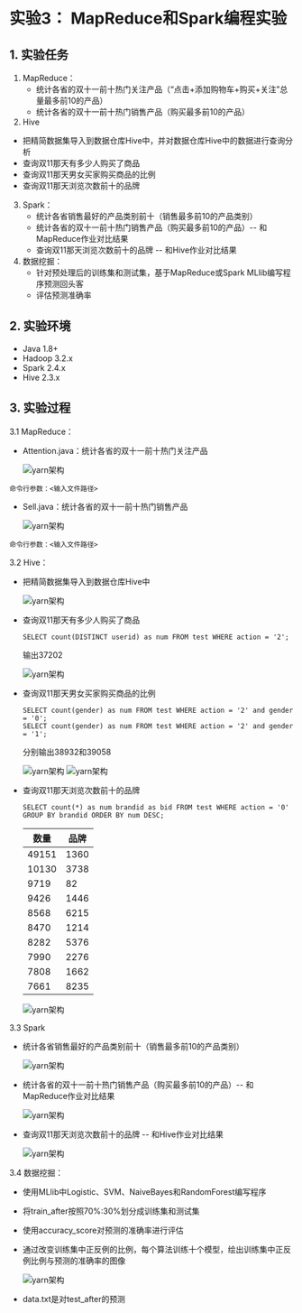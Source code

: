 # 实验3： MapReduce和Spark编程实验
## 1. 实验任务
1. MapReduce：
   - 统计各省的双十一前十热门关注产品（“点击+添加购物车+购买+关注”总量最多前10的产品）
   - 统计各省的双十一前十热门销售产品（购买最多前10的产品）
2.  Hive
   - 把精简数据集导入到数据仓库Hive中，并对数据仓库Hive中的数据进行查询分析
   - 查询双11那天有多少人购买了商品
   - 查询双11那天男女买家购买商品的比例
   - 查询双11那天浏览次数前十的品牌
3. Spark：
   - 统计各省销售最好的产品类别前十（销售最多前10的产品类别）
   - 统计各省的双十一前十热门销售产品（购买最多前10的产品）-- 和MapReduce作业对比结果
   - 查询双11那天浏览次数前十的品牌 -- 和Hive作业对比结果
4. 数据挖掘：
   - 针对预处理后的训练集和测试集，基于MapReduce或Spark MLlib编写程序预测回头客
   - 评估预测准确率
## 2. 实验环境
- Java 1.8+
- Hadoop 3.2.x
- Spark 2.4.x
- Hive 2.3.x

## 3. 实验过程
3.1  MapReduce：

* Attention.java：统计各省的双十一前十热门关注产品

  <img src="阶段1/热门购买产品截图.png" alt="yarn架构" style="zoom:100%;" />

```
命令行参数：<输入文件路径>
```

* Sell.java：统计各省的双十一前十热门销售产品

  <img src="阶段1/热门关注产品截图.png" alt="yarn架构" style="zoom:100%;" />

```
命令行参数：<输入文件路径>
```

3.2  Hive：

* 把精简数据集导入到数据仓库Hive中

  <img src="阶段2/导入数据.png" alt="yarn架构" style="zoom:100%;" />

* 查询双11那天有多少人购买了商品
  ```
  SELECT count(DISTINCT userid) as num FROM test WHERE action = '2';
  ```
  输出37202
  
  <img src="阶段2/查询命令1.png" alt="yarn架构" style="zoom:100%;" />
  
* 查询双11那天男女买家购买商品的比例
  ```
  SELECT count(gender) as num FROM test WHERE action = '2' and gender = '0';
  SELECT count(gender) as num FROM test WHERE action = '2' and gender = '1';
  ```
  分别输出38932和39058
  
  <img src="阶段2/查询命令2（男）.png" alt="yarn架构" style="zoom:100%;" />
  
  <img src="阶段2/查询命令2（女）.png" alt="yarn架构" style="zoom:100%;" />
  
* 查询双11那天浏览次数前十的品牌
  ```
  SELECT count(*) as num brandid as bid FROM test WHERE action = '0' GROUP BY brandid ORDER BY num DESC;
  ```
  | 数量  | 品牌 |
  | ----- | ---- |
  | 49151 | 1360 |
  | 10130 | 3738 |
  | 9719  | 82   |
  | 9426  | 1446 |
  | 8568  | 6215 |
  | 8470  | 1214 |
  | 8282  | 5376 |
  | 7990  | 2276 |
  | 7808  | 1662 |
  | 7661  | 8235 |
  <img src="阶段2/查询命令3.png" alt="yarn架构" style="zoom:100%;" />


3.3  Spark

* 统计各省销售最好的产品类别前十（销售最多前10的产品类别）

  <img src="阶段3/任务1截图.png" alt="yarn架构" style="zoom:100%;" />

* 统计各省的双十一前十热门销售产品（购买最多前10的产品）-- 和MapReduce作业对比结果

  <img src="阶段3/任务2截图.png" alt="yarn架构" style="zoom:100%;" />

* 查询双11那天浏览次数前十的品牌 -- 和Hive作业对比结果

  <img src="阶段3/任务3截图.png" alt="yarn架构" style="zoom:100%;" />

3.4  数据挖掘：
   - 使用MLlib中Logistic、SVM、NaiveBayes和RandomForest编写程序

- 将train_after按照70%:30%划分成训练集和测试集

- 使用accuracy_score对预测的准确率进行评估

- 通过改变训练集中正反例的比例，每个算法训练十个模型，绘出训练集中正反例比例与预测的准确率的图像

  <img src="阶段4/acc.jpg" alt="yarn架构" style="zoom:100%;" />

- data.txt是对test_after的预测

  